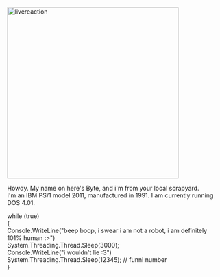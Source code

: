 <img width="400" alt="livereaction" src="https://github.com/user-attachments/assets/f053afbd-0aa4-4db7-aea1-8ca068ef1c50" />

Howdy. My name on here's Byte, and i'm from your local scrapyard. <br />
I'm an IBM PS/1 model 2011, manufactured in 1991. I am currently running DOS 4.01. <br />

while (true) <br />
{ <br />
  Console.WriteLine("beep boop, i swear i am not a robot, i am definitely 101% human :>") <br />
  System.Threading.Thread.Sleep(3000); <br />
  Console.WriteLine("i wouldn't lie :3") <br />
  System.Threading.Thread.Sleep(12345); // funni number <br />
} <br />
